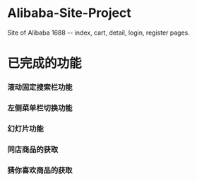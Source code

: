 # Alibaba-Site-Project
Site of Alibaba 1688 -- index, cart, detail, login, register pages.

# 已完成的功能
### 滚动固定搜索栏功能
### 左侧菜单栏切换功能
### 幻灯片功能
### 同店商品的获取
### 猜你喜欢商品的获取